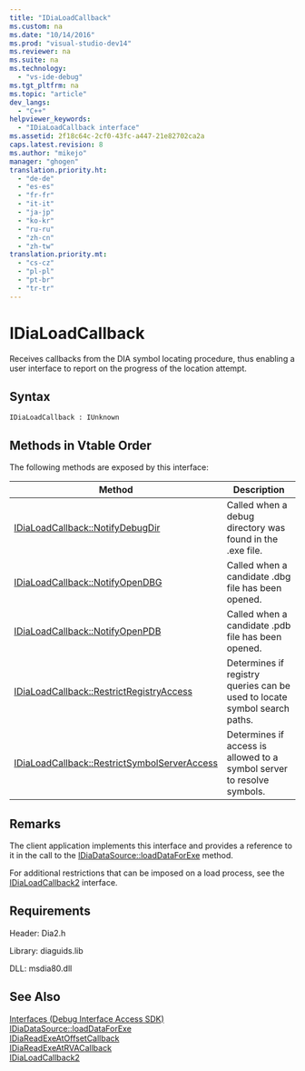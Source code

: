 ```yaml
---
title: "IDiaLoadCallback"
ms.custom: na
ms.date: "10/14/2016"
ms.prod: "visual-studio-dev14"
ms.reviewer: na
ms.suite: na
ms.technology: 
  - "vs-ide-debug"
ms.tgt_pltfrm: na
ms.topic: "article"
dev_langs: 
  - "C++"
helpviewer_keywords: 
  - "IDiaLoadCallback interface"
ms.assetid: 2f18c64c-2cf0-43fc-a447-21e82702ca2a
caps.latest.revision: 8
ms.author: "mikejo"
manager: "ghogen"
translation.priority.ht: 
  - "de-de"
  - "es-es"
  - "fr-fr"
  - "it-it"
  - "ja-jp"
  - "ko-kr"
  - "ru-ru"
  - "zh-cn"
  - "zh-tw"
translation.priority.mt: 
  - "cs-cz"
  - "pl-pl"
  - "pt-br"
  - "tr-tr"
---
```

# IDiaLoadCallback
Receives callbacks from the DIA symbol locating procedure, thus enabling a user interface to report on the progress of the location attempt.  
  
## Syntax  
  
```  
IDiaLoadCallback : IUnknown  
```  
  
## Methods in Vtable Order  
 The following methods are exposed by this interface:  
  
|Method|Description|  
|------------|-----------------|  
|[IDiaLoadCallback::NotifyDebugDir](../debugger/idialoadcallback--notifydebugdir.md)|Called when a debug directory was found in the .exe file.|  
|[IDiaLoadCallback::NotifyOpenDBG](../debugger/idialoadcallback--notifyopendbg.md)|Called when a candidate .dbg file has been opened.|  
|[IDiaLoadCallback::NotifyOpenPDB](../debugger/idialoadcallback--notifyopenpdb.md)|Called when a candidate .pdb file has been opened.|  
|[IDiaLoadCallback::RestrictRegistryAccess](../debugger/idialoadcallback--restrictregistryaccess.md)|Determines if registry queries can be used to locate symbol search paths.|  
|[IDiaLoadCallback::RestrictSymbolServerAccess](../debugger/idialoadcallback--restrictsymbolserveraccess.md)|Determines if access is allowed to a symbol server to resolve symbols.|  
  
## Remarks  
 The client application implements this interface and provides a reference to it in the call to the [IDiaDataSource::loadDataForExe](../debugger/idiadatasource--loaddataforexe.md) method.  
  
 For additional restrictions that can be imposed on a load process, see the [IDiaLoadCallback2](../debugger/idialoadcallback2.md) interface.  
  
## Requirements  
 Header: Dia2.h  
  
 Library: diaguids.lib  
  
 DLL: msdia80.dll  
  
## See Also  
 [Interfaces (Debug Interface Access SDK)](../debugger/interfaces--debug-interface-access-sdk-.md)   
 [IDiaDataSource::loadDataForExe](../debugger/idiadatasource--loaddataforexe.md)   
 [IDiaReadExeAtOffsetCallback](../debugger/idiareadexeatoffsetcallback.md)   
 [IDiaReadExeAtRVACallback](../debugger/idiareadexeatrvacallback.md)   
 [IDiaLoadCallback2](../debugger/idialoadcallback2.md)
